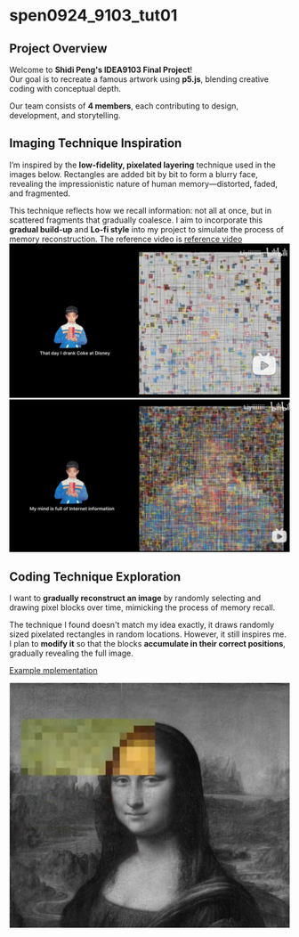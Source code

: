 # spen0924_9103_tut01

## Project Overview

Welcome to **Shidi Peng's IDEA9103 Final Project**!  
Our goal is to recreate a famous artwork using **p5.js**, blending creative coding with conceptual depth.

Our team consists of **4 members**, each contributing to design, development, and storytelling.

## Imaging Technique Inspiration

I’m inspired by the **low-fidelity, pixelated layering** technique used in the images below. Rectangles are added bit by bit to form a blurry face, revealing the impressionistic nature of human memory—distorted, faded, and fragmented.

This technique reflects how we recall information: not all at once, but in scattered fragments that gradually coalesce. I aim to incorporate this **gradual build-up** and **Lo-fi style** into my project to simulate the process of memory reconstruction. The reference video is [reference video](bilibili.com/video/BV1aB4y1R7A8/?spm_id_from=333.1391.0.0&vd_source=1c7d59df2e3d3a6be3c98ce85cd6a23c)
![Blurry face inspiration 1](./assets/inspirationScreenshot1.png)  
![Blurry face inspiration 2](./assets/inspirationScreenshot2.png)

## Coding Technique Exploration

I want to **gradually reconstruct an image** by randomly selecting and drawing pixel blocks over time, mimicking the process of memory recall.

The technique I found doesn't match my idea exactly, it draws randomly sized pixelated rectangles in random locations. However, it still inspires me. I plan to **modify it** so that the blocks **accumulate in their correct positions**, gradually revealing the full image.

[Example mplementation](https://editor.p5js.org/pattvira/sketches/t60YF1GVJ)

![Technical exploration screenshot](./assets/technical1.png)


